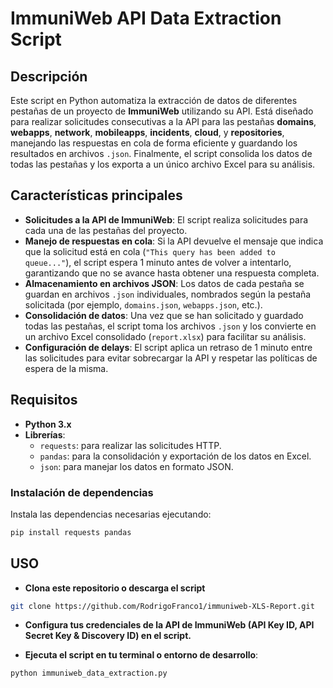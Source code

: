 # ImmuniWeb API Data Extraction Script

## Descripción

Este script en Python automatiza la extracción de datos de diferentes pestañas de un proyecto de **ImmuniWeb** utilizando su API. Está diseñado para realizar solicitudes consecutivas a la API para las pestañas **domains**, **webapps**, **network**, **mobileapps**, **incidents**, **cloud**, y **repositories**, manejando las respuestas en cola de forma eficiente y guardando los resultados en archivos `.json`. Finalmente, el script consolida los datos de todas las pestañas y los exporta a un único archivo Excel para su análisis.

## Características principales

- **Solicitudes a la API de ImmuniWeb**: El script realiza solicitudes para cada una de las pestañas del proyecto.
- **Manejo de respuestas en cola**: Si la API devuelve el mensaje que indica que la solicitud está en cola (`"This query has been added to queue..."`), el script espera 1 minuto antes de volver a intentarlo, garantizando que no se avance hasta obtener una respuesta completa.
- **Almacenamiento en archivos JSON**: Los datos de cada pestaña se guardan en archivos `.json` individuales, nombrados según la pestaña solicitada (por ejemplo, `domains.json`, `webapps.json`, etc.).
- **Consolidación de datos**: Una vez que se han solicitado y guardado todas las pestañas, el script toma los archivos `.json` y los convierte en un archivo Excel consolidado (`report.xlsx`) para facilitar su análisis.
- **Configuración de delays**: El script aplica un retraso de 1 minuto entre las solicitudes para evitar sobrecargar la API y respetar las políticas de espera de la misma.

## Requisitos

- **Python 3.x**
- **Librerías**:
  - `requests`: para realizar las solicitudes HTTP.
  - `pandas`: para la consolidación y exportación de los datos en Excel.
  - `json`: para manejar los datos en formato JSON.

### Instalación de dependencias

Instala las dependencias necesarias ejecutando:

```bash
pip install requests pandas
```
## USO

- **Clona este repositorio o descarga el script**
```bash
git clone https://github.com/RodrigoFranco1/immuniweb-XLS-Report.git
```
- **Configura tus credenciales de la API de ImmuniWeb (API Key ID, API Secret Key & Discovery ID) en el script.**

 - **Ejecuta el script en tu terminal o entorno de desarrollo**:
```bash
python immuniweb_data_extraction.py
```
